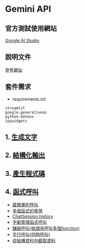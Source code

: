 # Gemini API

## 官方測試使用網站

[Google AI Studio](https://aistudio.google.com/prompts/new_chat)

## 說明文件

[參考網址](https://github.com/googleapis/python-genai?tab=readme-ov-file)

## 套件需求
- requirements.txt

```
streamlit
google-generativeai
python-dotenv
ipywidgets
```

## 1. [生成文字](./text_generation)
## 2. [結構化輸出](./structure_output)
## 3. [產生程式碼](./code_execution)
## 4. [函式呼叫](./function_calling)
- [最簡單的呼叫](./function_calling/simple_sample.ipynb)	
- [多個函式的使用](./function_calling/multiFunction.ipynb)
- [ChatSession.history](./function_calling/history.ipynb)
- [手動管理函式呼叫](./function_calling/manual_function_calling.ipynb)
- [鍊結呼叫(依順序呼叫多個function)](./function_calling/function_calling_chain.ipynb)
- [平行呼叫(同時呼叫)](./function_calling/parallel_function_call.ipynb)
- [從結構資料中截取資料](./function_calling/extract_structured_data.ipynb)


